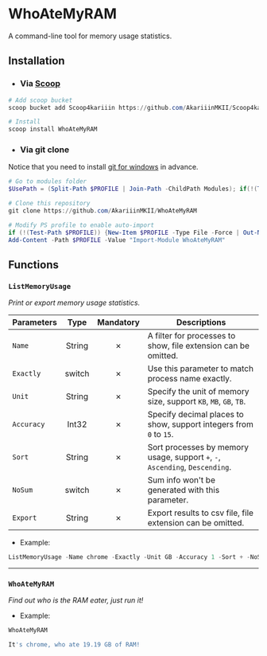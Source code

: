 # WhoAteMyRAM

A command-line tool for memory usage statistics.

## Installation

- ### Via [Scoop](https://github.com/ScoopInstaller/Scoop)

```Powershell
# Add scoop bucket
scoop bucket add Scoop4kariiin https://github.com/AkariiinMKII/Scoop4kariiin

# Install
scoop install WhoAteMyRAM
```

- ### Via git clone

Notice that you need to install [git for windows](https://gitforwindows.org/) in advance.

```PowerShell
# Go to modules folder
$UsePath = (Split-Path $PROFILE | Join-Path -ChildPath Modules); if(!(Test-Path $UsePath)) {New-Item $UsePath -Type Directory -Force | Out-Null}; Set-Location $UsePath

# Clone this repository
git clone https://github.com/AkariiinMKII/WhoAteMyRAM

# Modify PS profile to enable auto-import
if (!(Test-Path $PROFILE)) {New-Item $PROFILE -Type File -Force | Out-Null}
Add-Content -Path $PROFILE -Value "Import-Module WhoAteMyRAM"
```

## Functions

### `ListMemoryUsage`

_Print or export memory usage statistics._

|Parameters|Type|Mandatory|Descriptions|
|----|:----:|:----:|----|
|`Name`|String|&cross;|A filter for processes to show, file extension can be omitted.|
|`Exactly`|switch|&cross;|Use this parameter to match process name exactly.|
|`Unit`|String|&cross;|Specify the unit of memory size, support `KB`, `MB`, `GB`, `TB`.|
|`Accuracy`|Int32|&cross;|Specify decimal places to show, support integers from `0` to `15`.|
|`Sort`|String|&cross;|Sort processes by memory usage, support `+`, `-`, `Ascending`, `Descending`.|
|`NoSum`|switch|&cross;|Sum info won't be generated with this parameter.|
|`Export`|String|&cross;|Export results to csv file, file extension can be omitted.|

- Example:

```Powershell
ListMemoryUsage -Name chrome -Exactly -Unit GB -Accuracy 1 -Sort + -NoSum -Export Abc
```

----

### `WhoAteMyRAM`

_Find out who is the RAM eater, just run it!_

- Example:

```Powershell
WhoAteMyRAM

It's chrome, who ate 19.19 GB of RAM!
```
